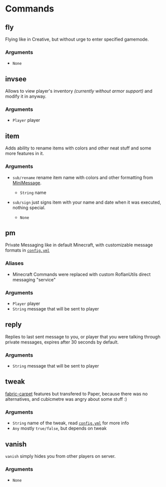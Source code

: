 # Commands

## fly

Flying like in Creative, but without urge to enter specified gamemode.

### Arguments
- `None`

## invsee

Allows to view player's inventory *(currently without armor support)* and modify it in anyway.

### Arguments
- `Player` player

## item

Adds ability to rename items with colors and other neat stuff and some more features in it.

### Arguments
- `sub/rename` rename item name with colors and other formatting from [MiniMessage](https://docs.advntr.dev/minimessage/format.html).
  - `String` name

- `sub/sign` just signs item with your name and date when it was executed, nothing special.
  - `None`

## pm

Private Messaging like in default Minecraft, with customizable message formats in [`config.yml`](https://github.com/xoderton/RoflanUtils/blob/main/src/main/resources/config.yml)

### Aliases
- Minecraft Commands were replaced with custom RoflanUtils direct messaging "service"

### Arguments
- `Player` player
- `String` message that will be sent to player

## reply

Replies to last sent message to you, or player that you were talking through private messages, expires after 30 seconds by default.

### Arguments
- `String` message that will be sent to player

## tweak

[fabric-carpet](https://github.com/gnembon/fabric-carpet) features but transfered to Paper, because there was no alternatives, and cubicmetre was angry about some stuff :)

### Arguments
- `String` name of the tweak, read [`config.yml`](https://github.com/xoderton/RoflanUtils/blob/main/src/main/resources/config.yml) for more info
- `Any` mostly `true/false`, but depends on tweak

## vanish

`vanish` simply hides you from other players on server.

### Arguments
- `None`